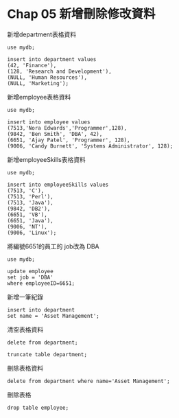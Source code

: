 # Chap 05 新增刪除修改資料

新增department表格資料
```mysql
use mydb;

insert into department values
(42, 'Finance'),
(128, 'Research and Development'),
(NULL, 'Human Resources'),
(NULL, 'Marketing');
```

新增employee表格資料
```mysql
use mydb;

insert into employee values
(7513,'Nora Edwards','Programmer',128),
(9842, 'Ben Smith', 'DBA', 42),
(6651, 'Ajay Patel', 'Programmer', 128),
(9006, 'Candy Burnett', 'Systems Administrator', 128);
```

新增employeeSkills表格資料
```mysql
use mydb;

insert into employeeSkills values
(7513, 'C'),
(7513, 'Perl'),
(7513, 'Java'),
(9842, 'DB2'),
(6651, 'VB'),
(6651, 'Java'), 
(9006, 'NT'),
(9006, 'Linux');
```
將編號6651的員工的 job改為 DBA
```mysql
use mydb;

update employee
set job = 'DBA' 
where employeeID=6651;
```
新增一筆紀錄
```mysql
insert into department
set name = 'Asset Management';
```

清空表格資料
```mysql
delete from department;

truncate table department;
```

刪除表格資料
```mysql
delete from department where name='Asset Management';
```

刪除表格
```mysql
drop table employee;
```





